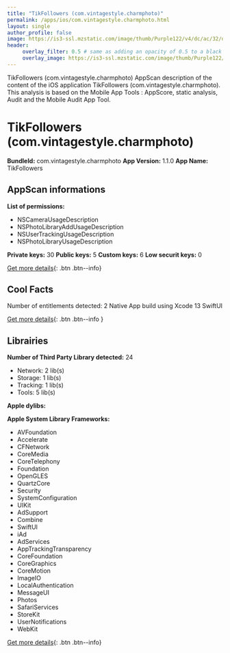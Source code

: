 ```yaml
---
title: "TikFollowers (com.vintagestyle.charmphoto)"
permalink: /apps/ios/com.vintagestyle.charmphoto.html
layout: single
author_profile: false
image: https://is3-ssl.mzstatic.com/image/thumb/Purple122/v4/dc/ac/32/dcac3239-a93d-c243-94dc-80349ab4fccf/AppIcon-1x_U007emarketing-0-10-0-85-220.png/512x512bb.jpg
header: 
     overlay_filter: 0.5 # same as adding an opacity of 0.5 to a black background
     overlay_image: https://is3-ssl.mzstatic.com/image/thumb/Purple122/v4/dc/ac/32/dcac3239-a93d-c243-94dc-80349ab4fccf/AppIcon-1x_U007emarketing-0-10-0-85-220.png/512x512bb.jpg
---
```

TikFollowers (com.vintagestyle.charmphoto) AppScan description of the content of the iOS application TikFollowers (com.vintagestyle.charmphoto). This analysis is based on the Mobile App Tools : AppScore, static analysis, Audit and the Mobile Audit App Tool.

# TikFollowers (com.vintagestyle.charmphoto)

**BundleId:** com.vintagestyle.charmphoto
**App Version:** 1.1.0
**App Name:** TikFollowers


## AppScan informations 

**List of permissions:** 
- NSCameraUsageDescription
- NSPhotoLibraryAddUsageDescription
- NSUserTrackingUsageDescription
- NSPhotoLibraryUsageDescription
  
  
**Private keys:** 30
**Public keys:** 5
**Custom keys:** 6
**Low securit keys:** 0
  
[Get more details](/pricing.html){: .btn .btn--info}

## Cool Facts

Number of entitlements detected: 2
Native App
build using Xcode 13
SwiftUI
  
[Get more details](/pricing.html){: .btn .btn--info }

## Librairies 
**Number of Third Party Library detected:** 24
- Network: 2 lib(s)
- Storage: 1 lib(s)
- Tracking: 1 lib(s)
- Tools: 5 lib(s)


**Apple dylibs:**


**Apple System Library Frameworks:**
- AVFoundation
- Accelerate
- CFNetwork
- CoreMedia
- CoreTelephony
- Foundation
- OpenGLES
- QuartzCore
- Security
- SystemConfiguration
- UIKit
- AdSupport
- Combine
- SwiftUI
- iAd
- AdServices
- AppTrackingTransparency
- CoreFoundation
- CoreGraphics
- CoreMotion
- ImageIO
- LocalAuthentication
- MessageUI
- Photos
- SafariServices
- StoreKit
- UserNotifications
- WebKit


  
[Get more details](/pricing.html){: .btn .btn--info}


